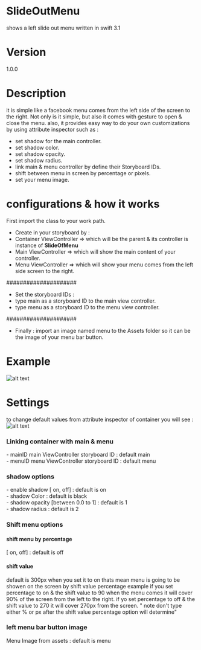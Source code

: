 # SlideOutMenu
shows a left slide out menu written in swift 3.1
# Version
1.0.0
# Description
it is simple like a facebook menu comes from the left side of the screen to the right. Not only is it simple, but also it comes with gesture to open & close the menu. also, it provides easy way to do your own customizations by using attribute inspector such as :
- set shadow for the main controller.
- set shadow color.
- set shadow opacity.
- set shadow radius.
- link main & menu controller by define their Storyboard IDs.
- shift between menu in screen by percentage or pixels. 
- set your menu image.

# configurations & how it works

First import the class to your work path.
- Create in your storyboard by :
- Container ViewController => which will be the parent & its controller is instance of <b>SlideOfMenu</b>
- Main ViewController => which will show the main content of your controller.
- Menu ViewController => which will show your menu comes from the left side screen to the right.

#####################
- Set the storyboard IDs :
- type main as a storyboard ID to the main view controller.
- type menu as a storyboard ID to the menu view controller.

#####################
- Finally :
import an image named menu to the Assets folder so it can be the image of your menu bar button.
  
 # Example
![alt text](https://github.com/Marshal89/SlideOutMenu/blob/master/exampleSlideOut.gif?raw=true)

# Settings
to change default values from attribute inspector of container you will see :
![alt text](https://github.com/Marshal89/SlideOutMenu/blob/master/Settings%20Example.png?raw=true)

<h3>Linking container with main & menu</h3>
- mainID main ViewController storyboard ID : default main<br>
- menuID menu ViewController storyboard ID : default menu

<h3>shadow options</h3>
- enable shadow [ on, off] : default is on<br>
- shadow Color : default is black<br>
- shadow opacity [between 0.0 to 1] : default is 1<br>
- shadow radius : default is 2

<h3>Shift menu options</h3>
<h4>shift menu by percentage</h4> [ on, off] : default is off
<h4>shift value</h4> default is 300px
when you set it to on thats mean menu is going to be showen on the screen by shift value percentage
example if you set percentage to on & the shift value to 90 when the menu comes it will cover 90% of
the screen from the left to the right.
if yo set percentage to off & the shift value to 270 it will cover 270px from the screen.
" note don't type either % or px after the shift value percentage option will determine"

<h3>left menu bar button image</h3>
Menu Image from assets : default is menu
